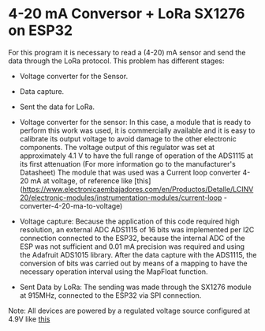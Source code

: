 # 4-20 mA Conversor + LoRa SX1276 on ESP32

For this program it is necessary to read a (4-20) mA sensor and send the data through the LoRa protocol.
This problem has different stages:
- Voltage converter for the Sensor.
- Data capture.
- Sent the data for LoRa.

- Voltage converter for the sensor:
In this case, a module that is ready to perform this work was used, it is commercially available 
and it is easy to calibrate its output voltage to avoid damage to the other electronic components.
The voltage output of this regulator was set at approximately 4.1 V to have the full range of operation 
of the ADS1115 at its first attenuation (For more information go to the manufacturer's Datasheet)
The module that was used was a Current loop converter 4-20 mA at voltage, of reference like [this](https://www.electronicaembajadores.com/en/Productos/Detalle/LCINV20/electronic-modules/instrumentation-modules/current-loop -converter-4-20-ma-to-voltage)

- Voltage capture:
Because the application of this code required high resolution, an external ADC ADS1115 of 16 bits was 
implemented per I2C connection connected to the ESP32, because the internal ADC of the ESP was not sufficient
and 0.01 mA precision was required and using the Adafruit ADS1015 library.
After the data capture with the ADS1115, the conversion of bits was carried out by means of a mapping 
to have the necessary operation interval using the MapFloat function.

- Sent Data by LoRa:
The sending was made through the SX1276 module at 915MHz, connected to the ESP32 via SPI connection.

Note: All devices are powered by a regulated voltage source configured at 4.9V like [this](https://www.jaycar.com.au/arduino-compatible-dc-voltage-regulator/p/XC4514)
